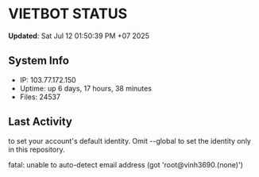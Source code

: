 # VIETBOT STATUS
**Updated**: Sat Jul 12 01:50:39 PM +07 2025

## System Info
- IP: 103.77.172.150
- Uptime: up 6 days, 17 hours, 38 minutes
- Files: 24537

## Last Activity

to set your account's default identity.
Omit --global to set the identity only in this repository.

fatal: unable to auto-detect email address (got 'root@vinh3690.(none)')
